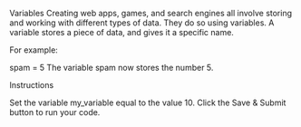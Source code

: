 Variables
Creating web apps, games, and search engines all involve storing and working with different types of data. They do so using variables. A variable stores a piece of data, and gives it a specific name.

For example:

spam = 5
The variable spam now stores the number 5.

Instructions

Set the variable my_variable equal to the value 10.
Click the Save & Submit button to run your code.
